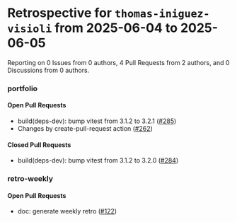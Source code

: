 # Retrospective for `thomas-iniguez-visioli` from 2025-06-04 to 2025-06-05

Reporting on 0 Issues from 0 authors, 4 Pull Requests from 2 authors, and 0 Discussions from 0 authors.


### portfolio

#### Open Pull Requests

- build(deps-dev): bump vitest from 3.1.2 to 3.2.1 ([#285](https://github.com/thomas-iniguez-visioli/portfolio/pull/285))
- Changes by create-pull-request action ([#262](https://github.com/thomas-iniguez-visioli/portfolio/pull/262))

#### Closed Pull Requests

- build(deps-dev): bump vitest from 3.1.2 to 3.2.0 ([#284](https://github.com/thomas-iniguez-visioli/portfolio/pull/284))

### retro-weekly

#### Open Pull Requests

- doc: generate weekly retro ([#122](https://github.com/thomas-iniguez-visioli/retro-weekly/pull/122))